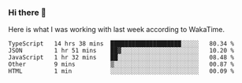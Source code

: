 ### Hi there 👋

Here is what I was working with last week according to WakaTime. 
<!--START_SECTION:waka-->
```text
TypeScript   14 hrs 38 mins  ████████████████████░░░░░   80.34 % 
JSON         1 hr 51 mins    ██▓░░░░░░░░░░░░░░░░░░░░░░   10.20 % 
JavaScript   1 hr 32 mins    ██░░░░░░░░░░░░░░░░░░░░░░░   08.48 % 
Other        9 mins          ▒░░░░░░░░░░░░░░░░░░░░░░░░   00.87 % 
HTML         1 min           ░░░░░░░░░░░░░░░░░░░░░░░░░   00.09 % 
```
<!--END_SECTION:waka-->

<!--
**keithort/keithort** is a ✨ _special_ ✨ repository because its `README.md` (this file) appears on your GitHub profile.

Here are some ideas to get you started:

- 🔭 I’m currently working on ...
- 🌱 I’m currently learning ...
- 👯 I’m looking to collaborate on ...
- 🤔 I’m looking for help with ...
- 💬 Ask me about ...
- 📫 How to reach me: ...
- 😄 Pronouns: ...
- ⚡ Fun fact: ...
-->
